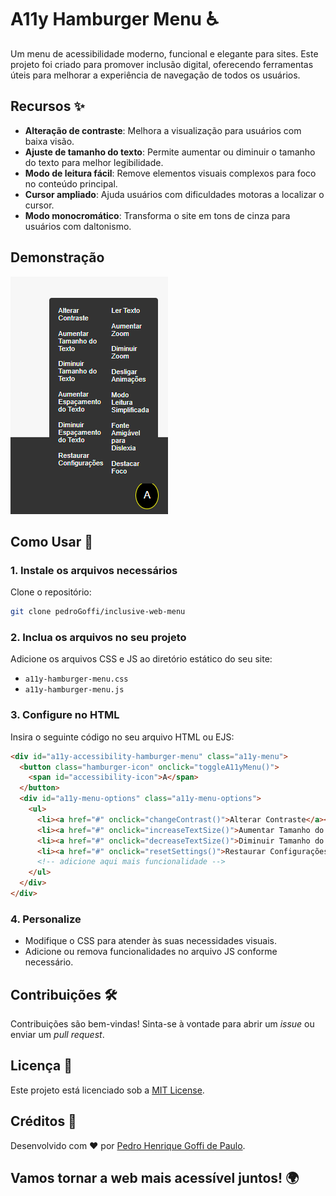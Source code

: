 # A11y Hamburger Menu ♿  

Um menu de acessibilidade moderno, funcional e elegante para sites. Este projeto foi criado para promover inclusão digital, oferecendo ferramentas úteis para melhorar a experiência de navegação de todos os usuários.  

## Recursos ✨  

- **Alteração de contraste**: Melhora a visualização para usuários com baixa visão.  
- **Ajuste de tamanho do texto**: Permite aumentar ou diminuir o tamanho do texto para melhor legibilidade.  
- **Modo de leitura fácil**: Remove elementos visuais complexos para foco no conteúdo principal.  
- **Cursor ampliado**: Ajuda usuários com dificuldades motoras a localizar o cursor.  
- **Modo monocromático**: Transforma o site em tons de cinza para usuários com daltonismo.  

## Demonstração  
![Demonstração do menu de acessibilidade](./design.png)  

## Como Usar 🚀  

### 1. Instale os arquivos necessários  
Clone o repositório:  
```bash
git clone pedroGoffi/inclusive-web-menu
```  

### 2. Inclua os arquivos no seu projeto  
Adicione os arquivos CSS e JS ao diretório estático do seu site:  
- `a11y-hamburger-menu.css`  
- `a11y-hamburger-menu.js`  

### 3. Configure no HTML  
Insira o seguinte código no seu arquivo HTML ou EJS:  

```html
<div id="a11y-accessibility-hamburger-menu" class="a11y-menu">
  <button class="hamburger-icon" onclick="toggleA11yMenu()">
    <span id="accessibility-icon">A</span>
  </button>
  <div id="a11y-menu-options" class="a11y-menu-options">
    <ul>
      <li><a href="#" onclick="changeContrast()">Alterar Contraste</a></li>
      <li><a href="#" onclick="increaseTextSize()">Aumentar Tamanho do Texto</a></li>
      <li><a href="#" onclick="decreaseTextSize()">Diminuir Tamanho do Texto</a></li>
      <li><a href="#" onclick="resetSettings()">Restaurar Configurações</a></li>
      <!-- adicione aqui mais funcionalidade -->
    </ul>
  </div>
</div>
```

### 4. Personalize  
- Modifique o CSS para atender às suas necessidades visuais.  
- Adicione ou remova funcionalidades no arquivo JS conforme necessário.  

## Contribuições 🛠️  

Contribuições são bem-vindas! Sinta-se à vontade para abrir um _issue_ ou enviar um _pull request_.  

## Licença 📄  
Este projeto está licenciado sob a [MIT License](./LICENSE).  

## Créditos 🌟  
Desenvolvido com ❤️ por [Pedro Henrique Goffi de Paulo](https://www.linkedin.com/in/pedro-henrique-goffi-de-paulo-bb0426230/).  

## Vamos tornar a web mais acessível juntos! 🌍  
